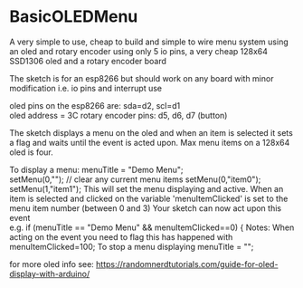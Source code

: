 # BasicOLEDMenu

A very simple to use, cheap to build and simple to wire menu system using an oled and rotary encoder
using only 5 io pins, a very cheap 128x64 SSD1306 oled and a rotary encoder board

The sketch is for an esp8266 but should work on any board with minor modification
i.e. io pins and interrupt use


 oled pins on the esp8266 are:  sda=d2, scl=d1    
 oled address = 3C 
 rotary encoder pins: d5, d6, d7 (button)

 
 The sketch displays a menu on the oled and when an item is selected it sets a flag and waits until
 the event is acted upon.  Max menu items on a 128x64 oled is four.
 
 To display a menu:
        menuTitle = "Demo Menu";   
        setMenu(0,"");                   // clear any current menu items
        setMenu(0,"item0");
        setMenu(1,"item1");
 This will set the menu displaying and active.
 When an item is selected and clicked on the variable 'menuItemClicked' is set to the menu item number (between 0 and 3)
 Your sketch can now act upon this event     
        e.g.    if (menuTitle == "Demo Menu" && menuItemClicked==0) {
 Notes: When acting on the event you need to flag this has happened with        menuItemClicked=100;
        To stop a menu displaying     menuTitle = "";
 
 
 for more oled info see: https://randomnerdtutorials.com/guide-for-oled-display-with-arduino/
 
